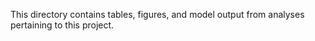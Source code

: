 This directory contains tables, figures, and model output from analyses pertaining to this project.
